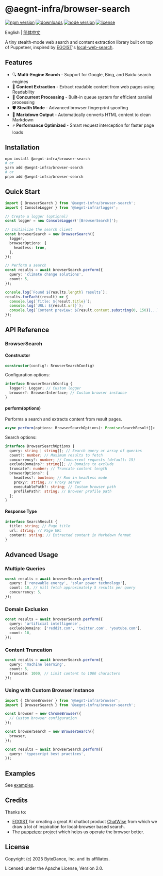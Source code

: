 # @aegnt-infra/browser-search

<p>
  <a href="https://npmjs.com/package/@aegnt-infra/browser-search?activeTab=readme"><img src="https://img.shields.io/npm/v/@aegnt-infra/browser-search?style=flat-square&colorA=564341&colorB=EDED91" alt="npm version" /></a>
  <a href="https://npmcharts.com/compare/@aegnt-infra/browser-search?minimal=true"><img src="https://img.shields.io/npm/dm/@aegnt-infra/browser-search.svg?style=flat-square&colorA=564341&colorB=EDED91" alt="downloads" /></a>
  <a href="https://nodejs.org/en/about/previous-releases"><img src="https://img.shields.io/node/v/@aegnt-infra/browser-search.svg?style=flat-square&colorA=564341&colorB=EDED91" alt="node version"></a>
  <a href="https://github.com/web-infra-dev/rsbuild/blob/main/LICENSE"><img src="https://img.shields.io/badge/License-Apache%202.0-blue.svg?style=flat-square&colorA=564341&colorB=EDED91" alt="license" /></a>
</p>

English | [简体中文](./README.zh-CN.md)

A tiny stealth-mode web search and content extraction library built on top of Puppeteer, inspired by [EGOIST](https://github.com/egoist)'s [local-web-search](https://github.com/egoist/local-web-search).

## Features

- 🔍 **Multi-Engine Search** - Support for Google, Bing, and Baidu search engines
- 📑 **Content Extraction** - Extract readable content from web pages using Readability
- 🚀 **Concurrent Processing** - Built-in queue system for efficient parallel processing
- 🛡️ **Stealth Mode** - Advanced browser fingerprint spoofing
- 📝 **Markdown Output** - Automatically converts HTML content to clean Markdown
- ⚡ **Performance Optimized** - Smart request interception for faster page loads

## Installation

```bash
npm install @aegnt-infra/browser-search
# or
yarn add @aegnt-infra/browser-search
# or
pnpm add @aegnt-infra/browser-search
```

## Quick Start

```typescript
import { BrowserSearch } from '@aegnt-infra/browser-search';
import { ConsoleLogger } from '@aegnt-infra/logger';

// Create a logger (optional)
const logger = new ConsoleLogger('[BrowserSearch]');

// Initialize the search client
const browserSearch = new BrowserSearch({
  logger,
  browserOptions: {
    headless: true,
  },
});

// Perform a search
const results = await browserSearch.perform({
  query: 'climate change solutions',
  count: 5,
});

console.log(`Found ${results.length} results`);
results.forEach((result) => {
  console.log(`Title: ${result.title}`);
  console.log(`URL: ${result.url}`);
  console.log(`Content preview: ${result.content.substring(0, 150)}...`);
});
```

## API Reference

### BrowserSearch

#### Constructor

```typescript
constructor(config?: BrowserSearchConfig)
```

Configuration options:

```typescript
interface BrowserSearchConfig {
  logger?: Logger; // Custom logger
  browser?: BrowserInterface; // Custom browser instance
}
```

#### perform(options)

Performs a search and extracts content from result pages.

```typescript
async perform(options: BrowserSearchOptions): Promise<SearchResult[]>
```

Search options:

```typescript
interface BrowserSearchOptions {
  query: string | string[]; // Search query or array of queries
  count?: number; // Maximum results to fetch
  concurrency?: number; // Concurrent requests (default: 15)
  excludeDomains?: string[]; // Domains to exclude
  truncate?: number; // Truncate content length
  browserOptions?: {
    headless?: boolean; // Run in headless mode
    proxy?: string; // Proxy server
    executablePath?: string; // Custom browser path
    profilePath?: string; // Browser profile path
  };
}
```

#### Response Type

```typescript
interface SearchResult {
  title: string; // Page title
  url: string; // Page URL
  content: string; // Extracted content in Markdown format
}
```

## Advanced Usage

### Multiple Queries

```typescript
const results = await browserSearch.perform({
  query: ['renewable energy', 'solar power technology'],
  count: 10, // Will fetch approximately 5 results per query
  concurrency: 5,
});
```

### Domain Exclusion

```typescript
const results = await browserSearch.perform({
  query: 'artificial intelligence',
  excludeDomains: ['reddit.com', 'twitter.com', 'youtube.com'],
  count: 10,
});
```

### Content Truncation

```typescript
const results = await browserSearch.perform({
  query: 'machine learning',
  count: 5,
  truncate: 1000, // Limit content to 1000 characters
});
```

### Using with Custom Browser Instance

```typescript
import { ChromeBrowser } from '@aegnt-infra/browser';
import { BrowserSearch } from '@aegnt-infra/browser-search';

const browser = new ChromeBrowser({
  // Custom browser configuration
});

const browserSearch = new BrowserSearch({
  browser,
});

const results = await browserSearch.perform({
  query: 'typescript best practices',
});
```

## Examples

See [examples](./examples/).


## Credits

Thanks to:

- [EGOIST](https://github.com/egoist) for creating a great AI chatbot product [ChatWise](https://chatwise.app/) from which we draw a lot of inspiration for local-browser based search.
- The [puppeteer](https://github.com/puppeteer/puppeteer) project which helps us operate the browser better.

## License

Copyright (c) 2025 ByteDance, Inc. and its affiliates.

Licensed under the Apache License, Version 2.0.
